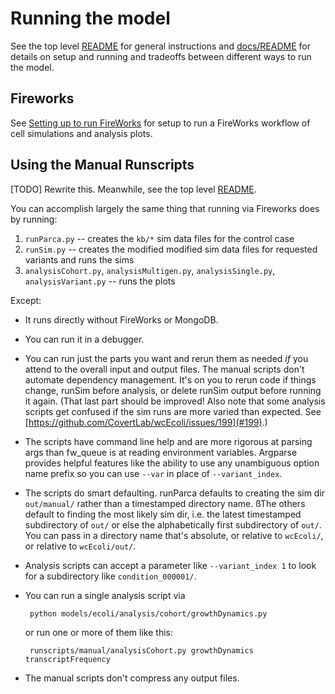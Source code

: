 # Running the model

See the top level [README](../README.md) for general instructions and [docs/README](README.md) for details on setup and running
and tradeoffs between different ways to run the model.


## Fireworks

See [Setting up to run FireWorks](wholecell/fireworks/README.md) for setup to run a FireWorks workflow of cell simulations and analysis plots.


## Using the Manual Runscripts

[TODO] Rewrite this. Meanwhile, see the top level [README](../README.md).

You can accomplish largely the same thing that running via Fireworks does by running:

1. `runParca.py` -- creates the `kb/*` sim data files for the control case
2. `runSim.py` -- creates the modified modified sim data files for requested variants and runs the sims
3. `analysisCohort.py`, `analysisMultigen.py`, `analysisSingle.py`, `analysisVariant.py` -- runs the plots

Except:

* It runs directly without FireWorks or MongoDB.
* You can run it in a debugger.
* You can run just the parts you want and rerun them as needed _if_ you attend to the overall input and output files. The manual scripts don't automate dependency management. It's on you to rerun code if things change, runSim before analysis, or delete runSim output before running it again. (That last part should be improved! Also note that some analysis scripts get confused if the sim runs are more varied than expected. See [https://github.com/CovertLab/wcEcoli/issues/199](#199).)
* The scripts have command line help and are more rigorous at parsing args than fw_queue is at reading environment variables. Argparse provides helpful features like the ability to use any unambiguous option name prefix so you can use `--var` in place of `--variant_index`.
* The scripts do smart defaulting. runParca defaults to creating the sim dir `out/manual/` rather than a timestamped directory name. ßThe others default to finding the most likely sim dir, i.e. the latest timestamped subdirectory of `out/` or else the alphabetically first subdirectory of `out/`. You can pass in a directory name that's absolute, or relative to `wcEcoli/`, or relative to `wcEcoli/out/`.
* Analysis scripts can accept a parameter like `--variant_index 1` to look for a subdirectory like `condition_000001/`.
* You can run a single analysis script via

       python models/ecoli/analysis/cohort/growthDynamics.py

   or run one or more of them like this:

       runscripts/manual/analysisCohort.py growthDynamics transcriptFrequency
* The manual scripts don't compress any output files.
